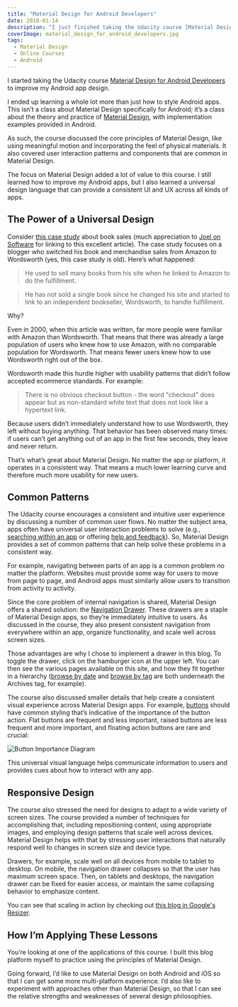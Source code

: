 ```yaml
---
title: "Material Design for Android Developers"
date: 2018-01-14
description: "I just finished taking the Udacity course [Material Design for Android Developers](https://www.udacity.com/course/material-design-for-android-developers--ud862), which discussed [Material Design](https://material.io/) and how to provide a consistent and powerful user experience across many platforms (not just Android). Read more to see what I learned and how I’ve applied it."
coverImage: material_design_for_android_developers.jpg
tags:
  - Material Design
  - Online Courses
  - Android
---
```


I started taking the Udacity course [Material Design for Android Developers](https://www.udacity.com/course/material-design-for-android-developers--ud862) to improve my Android app design.

I ended up learning a whole lot more than just how to style Android apps. This isn’t a class about Material Design specifically for Android; it’s a class about the theory and practice of [Material Design](https://material.io/), with implementation examples provided in Android.

As such, the course discussed the core principles of Material Design, like using meaningful motion and incorporating the feel of physical materials. It also covered user interaction patterns and components that are common in Material Design.

The focus on Material Design added a lot of value to this course. I still learned how to improve my Android apps, but I also learned a universal design language that can provide a consistent UI and UX across all kinds of apps.

## The Power of a Universal Design

Consider [this case study](https://www.nngroup.com/articles/why-doc-searls-doesnt-sell-any-books/) about book sales (much appreciation to [Joel on Software](https://www.joelonsoftware.com/) for linking to this excellent article). The case study focuses on a blogger who switched his book and merchandise sales from Amazon to Wordsworth (yes, this case study is old). Here’s what happened:

> He used to sell many books from his site when he linked to Amazon to do the fulfillment.

<!--- --->

> He has not sold a single book since he changed his site and started to link to an independent bookseller, Wordsworth, to handle fulfillment.

Why?

Even in 2000, when this article was written, far more people were familiar with Amazon than Wordsworth. That means that there was already a large population of users who knew how to use Amazon, with no comparable population for Wordsworth. That means fewer users knew how to use Wordsworth right out of the box.

Wordsworth made this hurdle higher with usability patterns that didn’t follow accepted ecommerce standards. For example:

> There is no obvious checkout button - the word "checkout" does appear but as non-standard white text that does not look like a hypertext link.

Because users didn’t immediately understand how to use Wordsworth, they left without buying anything. That behavior has been observed many times: if users can’t get anything out of an app in the first few seconds, they leave and never return.

That’s what’s great about Material Design. No matter the app or platform, it operates in a consistent way. That means a much lower learning curve and therefore much more usability for new users.

## Common Patterns

The Udacity course encourages a consistent and intuitive user experience by discussing a number of common user flows. No matter the subject area, apps often have universal user interaction problems to solve (e.g., [searching within an app](https://material.io/guidelines/patterns/search.html) or offering [help and feedback](https://material.io/guidelines/patterns/help-feedback.html#)). So, Material Design provides a set of common patterns that can help solve these problems in a consistent way.

For example, navigating between parts of an app is a common problem no matter the platform. Websites must provide some way for users to move from page to page, and Android apps must similarly allow users to transition from activity to activity.

Since the core problem of internal navigation is shared, Material Design offers a shared solution: the [Navigation Drawer](https://material.io/guidelines/patterns/navigation-drawer.html). These drawers are a staple of Material Design apps, so they’re immediately intuitive to users. As discussed in the course, they also present consistent navigation from everywhere within an app, organize functionality, and scale well across screen sizes.

Those advantages are why I chose to implement a drawer in this blog. To toggle the drawer, click on the hamburger icon at the upper left. You can then see the various pages available on this site, and how they fit together in a hierarchy ([browse by date](/archives/date) and [browse by tag](/archives/tag) are both underneath the Archives tag, for example).

The course also discussed smaller details that help create a consistent visual experience across Material Design apps. For example, [buttons](https://material.io/guidelines/components/buttons.html) should have common styling that’s indicative of the importance of the button action. Flat buttons are frequent and less important, raised buttons are less frequent and more important, and floating action buttons are rare and crucial:

![Button Importance Diagram](https://storage.googleapis.com/material-design/publish/material_v_12/assets/0Bx4BSt6jniD7RHFUU2dFdmMtcm8/components-buttons-usage-main.png)

This universal visual language helps communicate information to users and provides cues about how to interact with any app.

## Responsive Design

The course also stressed the need for designs to adapt to a wide variety of screen sizes. The course provided a number of techniques for accomplishing that, including repositioning content, using appropriate images, and employing design patterns that scale well across devices. Material Design helps with that by stressing user interactions that naturally respond well to changes in screen size and device type.

Drawers, for example, scale well on all devices from mobile to tablet to desktop. On mobile, the navigation drawer collapses so that the user has maximum screen space. Then, on tablets and desktops, the navigation drawer can be fixed for easier access, or maintain the same collapsing behavior to emphasize content.

You can see that scaling in action by checking out [this blog in Google's Resizer](https://material.io/resizer/#url=https%3A%2F%2Fjdupont.github.io).

## How I’m Applying These Lessons

You’re looking at one of the applications of this course. I built this blog platform myself to practice using the principles of Material Design.

Going forward, I’d like to use Material Design on both Android and iOS so that I can get some more multi-platform experience. I’d also like to experiment with approaches other than Material Design, so that I can see the relative strengths and weaknesses of several design philosophies.
